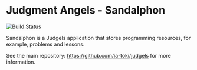 # Judgment Angels - Sandalphon

[![Build Status](https://travis-ci.org/ia-toki/judgels-sandalphon.svg?branch=master)](https://travis-ci.org/ia-toki/judgels-sandalphon)

Sandalphon is a Judgels application that stores programming resources, for example, problems and lessons.

See the main repository: https://github.com/ia-toki/judgels for more information.
